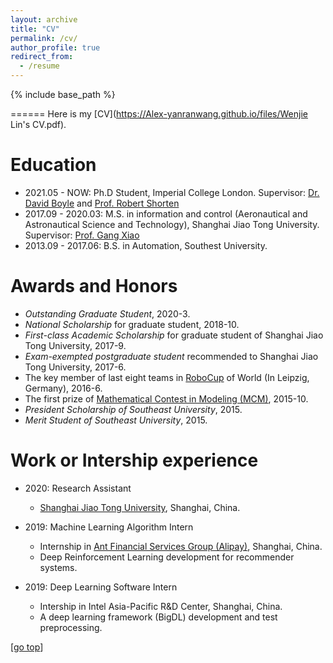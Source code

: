 ```yaml
---
layout: archive
title: "CV"
permalink: /cv/
author_profile: true
redirect_from:
  - /resume
---
```


{% include base_path %}

======
Here is my [CV](https://Alex-yanranwang.github.io/files/Wenjie Lin's CV.pdf).
<!-- Here is my CV [[English Version](https://yrwang501.github.io/files/CV_Yanran.pdf), [中文简历](https://alanlusun.github.io/files/CV_LuChangsheng_CN.pdf)]. -->

Education
======
* 2021.05 - NOW:     Ph.D Student, Imperial College London.
	Supervisor: [Dr. David Boyle](https://www.imperial.ac.uk/people/david.boyle) and [Prof. Robert Shorten](https://robertshorten.com/)
* 2017.09 - 2020.03: M.S. in information and control (Aeronautical and Astronautical Science and Technology), Shanghai Jiao Tong University.
	Supervisor: [Prof. Gang Xiao](https://www.aero.sjtu.edu.cn/Data/View/1025)
* 2013.09 - 2017.06: B.S. in Automation, Southest University.

Awards and Honors
======  
* *Outstanding Graduate Student*, 2020-3.
* *National Scholarship* for graduate student, 2018-10.
* *First-class Academic Scholarship* for graduate student of Shanghai Jiao Tong University, 2017-9.
* *Exam-exempted postgraduate student* recommended to Shanghai Jiao Tong University, 2017-6.
* The key member of last eight teams in [RoboCup](https://www.robocup.org/) of World (In Leipzig, Germany), 2016-6.
* The first prize of [Mathematical Contest in Modeling (MCM)](https://www.comap.com/undergraduate/contests/), 2015-10.
* *President Scholarship of Southeast University*, 2015.
* *Merit Student of Southeast University*, 2015.

Work or Intership experience
======
* 2020: Research Assistant
  * [Shanghai Jiao Tong University](https://www.sjtu.edu.cn/), Shanghai, China.

* 2019: Machine Learning Algorithm Intern
  * Internship in [Ant Financial Services Group (Alipay)](https://www.antgroup.com/en), Shanghai, China.
  * Deep Reinforcement Learning development for recommender systems.

* 2019: Deep Learning Software Intern
  * Intership in Intel Asia-Pacific R&D Center, Shanghai, China.
  * A deep learning framework (BigDL) development and test preprocessing.

[[go top](https://wenjielin-michael.github.io/cv/)]  
